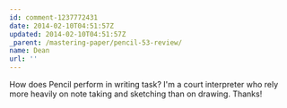 ```yaml
---
id: comment-1237772431
date: 2014-02-10T04:51:57Z
updated: 2014-02-10T04:51:57Z
_parent: /mastering-paper/pencil-53-review/
name: Dean
url: ''
---
```


How does Pencil perform in writing task? I'm a court interpreter who rely more
heavily on note taking and sketching than on drawing. Thanks!
